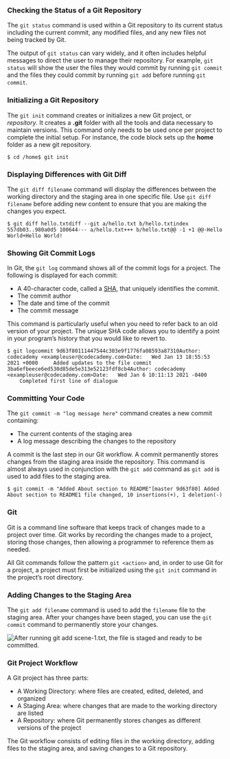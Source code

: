 ### Checking the Status of a Git Repository

The `git status` command is used within a Git repository to its current status including the current commit, any modified files, and any new files not being tracked by Git.

The output of `git status` can vary widely, and it often includes helpful messages to direct the user to manage their repository. For example, `git status` will show the user the files they would commit by running `git commit` and the files they could commit by running `git add` before running `git commit`.

### Initializing a Git Repository

The `git init` command creates or initializes a new Git project, or _repository_. It creates a **.git** folder with all the tools and data necessary to maintain versions. This command only needs to be used once per project to complete the initial setup. For instance, the code block sets up the **home** folder as a new git repository.

```
$ cd /home$ git init
```

### Displaying Differences with Git Diff

The `git diff filename` command will display the differences between the working directory and the staging area in one specific file. Use `git diff filename` before adding new content to ensure that you are making the changes you expect.

```
$ git diff hello.txtdiff --git a/hello.txt b/hello.txtindex 557db03..980a0d5 100644--- a/hello.txt+++ b/hello.txt@@ -1 +1 @@-Hello World+Hello World!
```

### Showing Git Commit Logs

In Git, the `git log` command shows all of the commit logs for a project. The following is displayed for each commit:

-   A 40-character code, called a [SHA](https://en.wikipedia.org/wiki/Secure_Hash_Algorithms), that uniquely identifies the commit.
-   The commit author
-   The date and time of the commit
-   The commit message

This command is particularly useful when you need to refer back to an old version of your project. The unique SHA code allows you to identify a point in your program’s history that you would like to revert to.

```
$ git logcommit 9d63f80111447544c303e9f1776fa08593a87310Author: codecademy <exampleuser@codecademy.com>Date:   Wed Jan 13 18:55:53 2021 +0000     Added updates to the file commit 3ba6efbeece6ed530d85de5e313e52123fdf8cb4Author: codecademy <exampleuser@codecademy.com>Date:   Wed Jan 6 10:11:13 2021 -0400     Completed first line of dialogue
```

### Committing Your Code

The `git commit -m "log message here"` command creates a new commit containing:

-   The current contents of the staging area
-   A log message describing the changes to the repository

A commit is the last step in our Git workflow. A commit permanently stores changes from the staging area inside the repository. This command is almost always used in conjunction with the `git add` command as `git add` is used to add files to the staging area.

```
$ git commit -m "Added About section to README"[master 9d63f80] Added About section to README1 file changed, 10 insertions(+), 1 deletion(-)
```

### Git

Git is a command line software that keeps track of changes made to a project over time. Git works by recording the changes made to a project, storing those changes, then allowing a programmer to reference them as needed.

All Git commands follow the pattern `git <action>` and, in order to use Git for a project, a project must first be initialized using the `git init` command in the project’s root directory.

### Adding Changes to the Staging Area

The `git add filename` command is used to add the `filename` file to the staging area. After your changes have been staged, you can use the `git commit` command to permanently store your changes.

![After running git add scene-1.txt, the file is staged and ready to be committed.](https://static-assets.codecademy.com/Courses/Learn-Git/Review-Cards/git-diff.png)

### Git Project Workflow

A Git project has three parts:

-   A Working Directory: where files are created, edited, deleted, and organized
-   A Staging Area: where changes that are made to the working directory are listed
-   A Repository: where Git permanently stores changes as different versions of the project

The Git workflow consists of editing files in the working directory, adding files to the staging area, and saving changes to a Git repository.